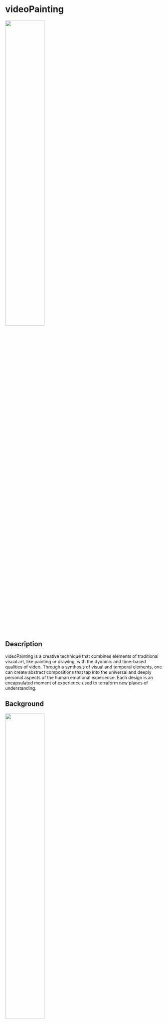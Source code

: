 # videoPainting

<img height="50%" width="50%" src="https://github.com/cskonopka/syncretism-network/blob/main/assets/vp-01.png"/>

## Description 
videoPainting is a creative technique that combines elements of traditional visual art, like painting or drawing, with the dynamic and time-based qualities of video. Through a synthesis of visual and temporal elements, one can create abstract compositions that tap into the universal and deeply personal aspects of the human emotional experience. Each design is an encapsulated moment of experience used to terraform new planes of understanding. 

## Background

<img height="50%" width="50%" src="https://raw.githubusercontent.com/cskonopka/syncretism-network/main/assets/vp-background.webp"/>

In the ever-evolving landscape of media art, analog video stands as a testament to the transformative power of technological mediums in their most rudimentary forms. Analog video art has a unique aesthetic and texture that differs from digital processes. It allows artists to have a hands-on connection to their work. 

Analog video synthesizers act as a conduit for the transference of innermost emotions, perceptions, and experiences onto a visual medium. Drawing parallels to the process of osmosis, where solvents pass through a semi-permeable membrane until equilibrium is achieved, this project posits that analog video synthesis can serve as a medium for “psychological osmosis.”

Viewers, when immersed in these synthesized visuals, undergo a form of perceptual osmosis. The abstract nature of analog video art allows viewers to superimpose their own experiences, feelings, and memories onto the work. This can lead to a shared, yet deeply personal, experiential space.

The goal of the project is to use analog video synthesis as a bridge, connecting the psychological inner worlds of both creator and observer, achieving a unique equilibrium in artistic expression and perception.

### What is a video synthesizer?

"A video synthesizer is a device that electronically creates a video signal. A video synthesizer is able to generate a variety of visual material without camera input through the use of internal video pattern generators. It can also accept and "clean up and enhance" or "distort" live television camera imagery. The synthesizer creates a wide range of imagery through purely electronic manipulations. This imagery is visible within the output video signal when this signal is displayed. The output video signal can be viewed on a wide range of conventional video equipment, such as TV monitors, theater video projectors, computer displays, etc." - Wiki 

<img height="50%" width="50%" src="https://raw.githubusercontent.com/cskonopka/syncretism-network/main/assets/vp-yt.jpg"/>

### What are videoPaintings?

videoPainting is a project of one-of-a-kind visual textures created using analog video synthesizers. Evolving organically, each design is an encapsulated moment of experience used to terraform new planes of understanding. Humans store the experience of time in their own unique format by generating a memory and compiling all the internal and external senses. During the archival process of creating new memories, there is a significant amount of discarded nuance. These free-floating threads of minutia hold the potential choice of mindfully engaging unaltered emotional abstractions through creating personal coincidental attachment.

### What does this mean?
Imagery cannot be replicated. If you don't capture it, it's gone forever.

## Processes

| Process      | Description                                                  |
| ------------ | ------------------------------------------------------------ |
| Analog Recall Marbles (aRMBs)        | The analog video synthesizer depicts the experience and when it is captured, it is called an a analolg recall marble            |
| Titles       | Each title is an architected synopsis of that experience |
| Archiving     | Description of the archival process of raw captures and Analog Recall Marbles (aRMBs) |
| Patching & Performance  | Better understanding patching workflows & live performance analysis |	

### Recall Marbles (RMBs)

<img height="30%" width="30%" src="https://raw.githubusercontent.com/cskonopka/syncretism-network/main/assets/vp-rmb.webp"/>

Every title is a description of a recent life experience captured using an analog video synthesizer. It is called a RMB or recall marble. From the initial life experience, there is a 1-3 day window where the RMB’s are accessible. Outside the window, the probability of connecting to an RMB to access the underlying memory decreases significantly, or is not possible. The only way to RMB’s outside of the window is through live improvised performance. The downside is there is no way to know if you can to connect to an RMB and there is no way of knowing which RMB you are accessing.

## Titles

The analog video synthesizer depicts the experience, and each title is an architected synopsis of that experience. The project strives to find unfamiliar words and do its best to not duplicate words. A variety of Thesauruses are used to create uniquely phrased experiences. 

| Templates    | Description                                                  |
| ------------ | ------------------------------------------------------------ |
| v001         | (A + B) = (word + word)            |
| v002         | (A + B) = (defined phrase + defined phrase) |
| v003         | A + (B + C) = defining the subject + (subject action + nested experience within the subject's action) |
| v004         | A + (B + C) + (A + C) |

### v001
<img height="50%" width="50%" src="https://raw.githubusercontent.com/cskonopka/syncretism-network/main/assets/splittingCenotaph.png"/>

(A + B) = (word + word)

splittingCenotaph =  (splitting + Cenotaph)

#### Breakdown v001
- splitting (n): The action of dividing or being divided into parts.
- cenotaph (n): A monument to someone buried elsewhere, especially one commemorating people who died in a war.

#### Synopsis v001
The video depicts an abstraction representation of a war monument splitting apart.


### v002 
<img height="50%" width="50%" src="https://raw.githubusercontent.com/cskonopka/syncretism-network/main/assets/tryingtomeetinthemiddleWhenBothPartiesAreAbsorbedByPropaganda.webp"/>

(A + B) = (defined phrase + defined phrase)

tryingtomeetinthemiddleWhenBothPartiesAreAbsorbedByPropaganda = (trying to meet in the middle) + (When Both Parties Are Absorbed By Propaganda)

#### Breakdown v002
- A: Describing an action (A) that is dependent on another action or compromise
- B: Describing a scenario where (A) is dependent on the outcome 

#### Synopsis v002
It is a commentary on the impact of propaganda on individual intra-relationships psychology in modern America.


### v003
<img height="50%" width="50%" src="https://raw.githubusercontent.com/cskonopka/syncretism-network/main/assets/windstructureddrapesMovingAroundUnfoundedAndMisspokenEmotions.png"/>

A + (B + C) = defining the subject + (subject action + nested experience within the subject's action) 

windstructureddrapesMovingAroundUnfoundedAndMisspokenEmotions = wind structured drapes + (Moving Around Unfounded) + (And Misspoken Emotions)

#### Breakdown v003
- A: Defining the subject
- B: The subject's action 
- C: The abstracted emotion nested within the action of the subject

#### Synopsis v003
The video is describing a set of tall drapes being moved by the wind, representing their disconnection from emotion and humans. The subject looks deeper into the movement and reflecting on their own life scenario, yearning for that untethered feeling of clarity.

### v004 (WIP)

IMAGE

A + (B + C) + (A + C)


## Archiving
<img height="80%" width="80%" src="https://raw.githubusercontent.com/cskonopka/syncretism-network/main/assets/vp-archiving.png"/>

Description of the archival process of raw captures and Recall Marbles (RMBs)

### Conventions
#### Directory Architecture
- year-month-name_of_month
	- month-day-year
		- edits --> Recall Marbles (RMBs)
		- raw --> Raw experience capture

#### Example
- 2021-04-april
	- 04-19-2021
		- edits --> calcifyingpatternsMakingBloodPlateletsStrictMyHeartsIntent.mp4
		- raw --> 04-19-2021-01.mp4

## Patching & Performance
No prior intent or forethought of shape and color, patching is a fluid process where you trust yourself to fail, continuing to learn your inward momentum and harnessing it. The instrument requires a sense of egoless collaboration, allowing it to lead the visualization of the journey and the user provides guidance for visual manifestation. Navigating the real-time input can provide directions of focus, or emotions, to recharge the manifestation process. There is an increased possibility of reaching an inner zone of intuition that lives inside this waypoint. The waypoint is the clairvoyant center of the emotion and, if timed correctly, the user can directly experience the emotions of another. When this happens, the intensity of the experience can disrupt an individual if they are not ready. It is all-encompassing, only understood at the moment.

## Performance
<iframe src="https://player.vimeo.com/video/199784510?h=a80a07fc0f" width="640" height="360" frameborder="0" allow="autoplay; fullscreen; picture-in-picture" allowfullscreen></iframe>
<p><a href="https://vimeo.com/199784510">2017-01-13 - Moon Villain - Joe Mygan</a> from <a href="https://vimeo.com/cskonopka">cskonopka</a> on <a href="https://vimeo.com">Vimeo</a>.</p>
